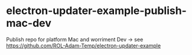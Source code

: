 # electron-updater-example-publish-mac-dev
Publish repo for platform Mac and worriment Dev -> see https://github.com/ROL-Adam-Temp/electron-updater-example
